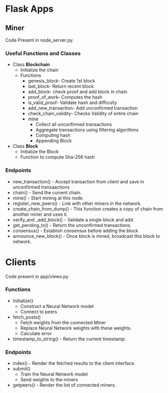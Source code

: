 # Flask Apps
## Miner
Code Present in node_server.py.

### Useful Functions and Classes
* Class **Blockchain**
    * Initialize the chain
    * Functions
        * genesis_block- Create 1st block
        * last_block- Return recent block
        * add_block- check proof and add block in chain
        * proof_of_work- Computes the hash 
        * is_valid_proof- Validate hash and difficulty
        * add_new_transaction- Add unconfirmed transaction
        * check_chain_validity- Checks Validity of entire chain
        * mine
            * Collect all unconfirmed transactions
            * Aggregate transactions using filtering algorithms
            * Computing hash
            * Appending Block
* Class **Block**
    * Initialize the Block
    * Function to compute Sha-256 hash

### Endpoints
* new_transaction() - Accept transaction from client and save in unconfirmed transaactions
* chain() - Send the current chain.
* mine() - Start mining at this node.
* register_new_peers() - Link with other miners in the network.
* create_chain_from_dump() - This function creates a copy of chain from another miner and uses it.
* verify_and _add_block() - Validate a single block and add.
* get_pending_tx() - Return the unconfirmed transactions.
* consensus() - Establish consensus before adding the block
* announce_new_block() - Once block is mined, broadcast this block to network.

# Clients
Code present in app/views.py

### Functions
* Initialize()
    * Construct a Neural Network model
    * Connect to peers
* fetch_posts()
    * Fetch weights from the connected Miner
    * Replace Neural Network weights with these weights.
    * Calculate error
* timestamp_to_string() - Return the current timestamp.
### Endpoints
* index() - Render the fetched results to the client interface.
* submit()
    *  Train the Neural Network model
    *  Send weights to the miners
* getpeers() - Render the list of connected miners.